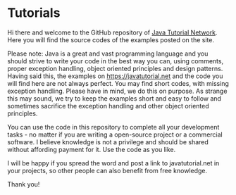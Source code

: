 # Tutorials

Hi there and welcome to the GitHub repository of [Java Tutorial Network](https://javatutorial.net). Here you will find the source codes of the examples posted on the site.

Please note: Java is a great and vast programming language and you should strive to write your code in the best way you can, using comments, proper exception handling, object oriented principles and design patterns. Having said this, the examples on https://javatutorial.net and the code you will find here are not always perfect. You may find short codes, with missing exception handling. Please have in mind, we do this on purpose. As strange this may sound, we try to keep the examples short and easy to follow and sometimes sacrifice the exception handling and other object oriented principles.

You can use the code in this repository to complete all your development tasks - no matter if you are writing a open-source project or a commercial software. I believe knowledge is not a privilege and should be shared without affording payment for it. Use the code as you like. 

I will be happy if you spread the word and post a link to javatutorial.net in your projects, so other people can also benefit from free knowledge.

Thank you!
